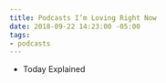 ```yaml
---
title: Podcasts I’m Loving Right Now
date: 2018-09-22 14:23:00 -05:00
tags:
- podcasts
---
```


- Today Explained